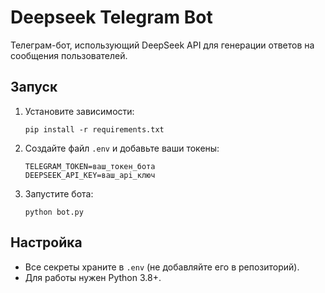 # Deepseek Telegram Bot

Телеграм-бот, использующий DeepSeek API для генерации ответов на сообщения пользователей.

## Запуск

1. Установите зависимости:
   ```
   pip install -r requirements.txt
   ```
2. Создайте файл `.env` и добавьте ваши токены:
   ```
   TELEGRAM_TOKEN=ваш_токен_бота
   DEEPSEEK_API_KEY=ваш_api_ключ
   ```
3. Запустите бота:
   ```
   python bot.py
   ```

## Настройка
- Все секреты храните в `.env` (не добавляйте его в репозиторий).
- Для работы нужен Python 3.8+. 